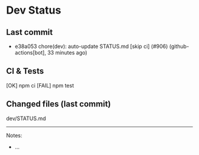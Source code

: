 # Dev Status

## Last commit
- e38a053 chore(dev): auto-update STATUS.md [skip ci] (#906) (github-actions[bot], 33 minutes ago)
## CI & Tests
[OK] npm ci
[FAIL] npm test

## Changed files (last commit)
dev/STATUS.md

---
Notes:
- ...
